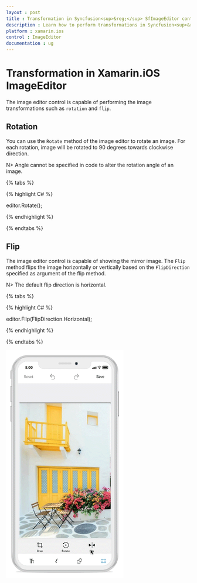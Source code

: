 ```yaml
---
layout : post
title : Transformation in Syncfusion<sup>&reg;</sup> SfImageEditor control in Xamarin.iOS
description : Learn how to perform transformations in Syncfusion<sup>&reg;</sup> Essential Studio® Xamarin.iOS ImageEditor Control, its elements, and more.
platform : xamarin.ios
control : ImageEditor
documentation : ug
---
```


# Transformation in Xamarin.iOS ImageEditor

The image editor control is capable of performing the image transformations such as `rotation` and `flip`.

## Rotation

You can use the `Rotate` method of the image editor to rotate an image. For each rotation, image will be rotated to 90 degrees towards clockwise direction.

N> Angle cannot be specified in code to alter the rotation angle of an image.

{% tabs %}

{% highlight C# %}

editor.Rotate();

{% endhighlight %}

{% endtabs %}

## Flip

The image editor control is capable of showing the mirror image. The `Flip` method flips the image horizontally or vertically based on the `FlipDirection` specified as argument of the flip method.

N> The default flip direction is horizontal.

{% tabs %}

{% highlight C# %}

editor.Flip(FlipDirection.Horizontal);

{% endhighlight %}

{% endtabs %}

![SfImageEditor](ImageEditor_images/flip.gif)